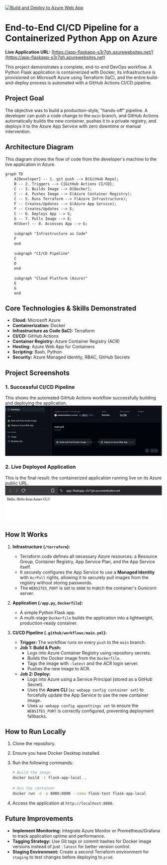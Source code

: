 [![Build and Deploy to Azure Web App](https://github.com/rustamrustamv/flask-cicd-azure/actions/workflows/main.yml/badge.svg)](https://github.com/rustamrustamv/flask-cicd-azure/actions/workflows/main.yml)

# End-to-End CI/CD Pipeline for a Containerized Python App on Azure

**Live Application URL:** [https://app-flaskapp-s3r7gh.azurewebsites.net/](https://app-flaskapp-s3r7gh.azurewebsites.net)

This project demonstrates a complete, end-to-end DevOps workflow. A Python Flask application is containerized with Docker, its infrastructure is provisioned on Microsoft Azure using Terraform (IaC), and the entire build-and-deploy process is automated with a GitHub Actions CI/CD pipeline.

## Project Goal

The objective was to build a production-style, "hands-off" pipeline. A developer can push a code change to the `main` branch, and GitHub Actions automatically builds the new container, pushes it to a private registry, and deploys it to the Azure App Service with zero downtime or manual intervention.

## Architecture Diagram

This diagram shows the flow of code from the developer's machine to the live application in Azure.

```mermaid
graph TD
    A[Developer] -- 1. git push --> B(GitHub Repo);
    B -- 2. Triggers --> C{GitHub Actions CI/CD};
    C -- 3. Builds Image --> D[Docker];
    C -- 4. Pushes Image --> E(Azure Container Registry);
    C -- 5. Runs Terraform --> F(Azure Infrastructure);
    F -- Creates/Updates --> G(Azure App Service);
    F -- Creates/Updates --> E;
    C -- 6. Deploys App --> G;
    G -- 7. Pulls Image --> E;
    H(User) -- 8. Accesses App --> G;

    subgraph "Infrastructure as Code"
    F
    end

    subgraph "CI/CD Pipeline"
    C
    D
    end

    subgraph "Cloud Platform (Azure)"
    E
    G
    end

```

## Core Technologies & Skills Demonstrated

* **Cloud:** Microsoft Azure
* **Containerization:** Docker
* **Infrastructure as Code (IaC):** Terraform
* **CI/CD:** GitHub Actions
* **Container Registry:** Azure Container Registry (ACR)
* **Hosting:** Azure Web App for Containers
* **Scripting:** Bash, Python
* **Security:** Azure Managed Identity, RBAC, GitHub Secrets

## Project Screenshots

### 1. Successful CI/CD Pipeline

This shows the automated GitHub Actions workflow successfully building and deploying the application.
![Successful Pipeline Run](screenshots/pipeline-success.png)

### 2. Live Deployed Application

This is the final result: the containerized application running live on its Azure public URL.
![Live Application](screenshots/live-app.png)

## How It Works

1.  **Infrastructure (`/terraform`):**
    * Terraform code defines all necessary Azure resources: a Resource Group, Container Registry, App Service Plan, and the App Service itself.
    * It securely configures the App Service to use a **Managed Identity** with `AcrPull` rights, allowing it to securely pull images from the registry without storing passwords.
    * The `WEBSITES_PORT` is set to `8000` to match the container's Gunicorn server.

2.  **Application (`/app.py`, `Dockerfile`):**
    * A simple Python Flask app.
    * A multi-stage `Dockerfile` builds the application into a lightweight, production-ready container.

3.  **CI/CD Pipeline (`.github/workflows/main.yml`):**
    * **Trigger:** The workflow runs on every `push` to the `main` branch.
    * **Job 1: Build & Push:**
        * Logs into Azure Container Registry using repository secrets.
        * Builds the Docker image from the `Dockerfile`.
        * Tags the image with `:latest` and the ACR login server.
        * Pushes the new image to ACR.
    * **Job 2: Deploy:**
        * Logs into Azure using a Service Principal (stored as a GitHub Secret).
        * Uses the **Azure CLI** (`az webapp config container set`) to forcefully update the App Service to use the new container image.
        * Uses `az webapp config appsettings set` to ensure the `WEBSITES_PORT` is correctly configured, preventing deployment fallbacks.

## How to Run Locally

1.  Clone the repository.
2.  Ensure you have Docker Desktop installed.
3.  Run the following commands:

    ```bash
    # Build the image
    docker build -t flask-app-local .

    # Run the container
    docker run -d -p 8080:8000 --name flask-test flask-app-local
    ```
4.  Access the application at `http://localhost:8080`.

## Future Improvements

* **Implement Monitoring:** Integrate Azure Monitor or Prometheus/Grafana to track application uptime and performance.
* **Tagging Strategy:** Use Git tags or commit hashes for Docker image versions instead of just `:latest` for better version control.
* **Staging Environment:** Create a second Terraform environment for `staging` to test changes before deploying to `prod`.